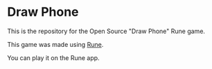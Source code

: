 # Draw Phone

This is the repository for the Open Source "Draw Phone" Rune game.

This game was made using [Rune](https://www.rune.ai/).

You can play it on the Rune app.